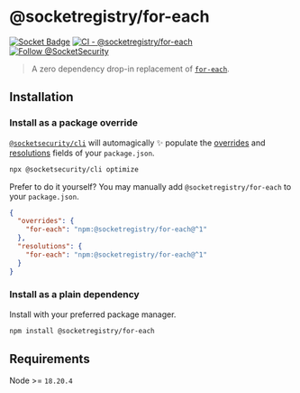 # @socketregistry/for-each

[![Socket Badge](https://socket.dev/api/badge/npm/package/@socketregistry/for-each)](https://socket.dev/npm/package/@socketregistry/for-each)
[![CI - @socketregistry/for-each](https://github.com/SocketDev/socket-registry-js/actions/workflows/test.yml/badge.svg)](https://github.com/SocketDev/socket-registry-js/actions/workflows/test.yml)
[![Follow @SocketSecurity](https://img.shields.io/twitter/follow/SocketSecurity?style=social)](https://twitter.com/SocketSecurity)

> A zero dependency drop-in replacement of
> [`for-each`](https://www.npmjs.com/package/for-each).

## Installation

### Install as a package override

[`@socketsecurity/cli`](https://www.npmjs.com/package/@socketsecurity/cli) will
automagically :sparkles: populate the
[overrides](https://docs.npmjs.com/cli/v9/configuring-npm/package-json#overrides)
and [resolutions](https://yarnpkg.com/configuration/manifest#resolutions) fields
of your `package.json`.

```sh
npx @socketsecurity/cli optimize
```

Prefer to do it yourself? You may manually add `@socketregistry/for-each` to
your `package.json`.

```json
{
  "overrides": {
    "for-each": "npm:@socketregistry/for-each@^1"
  },
  "resolutions": {
    "for-each": "npm:@socketregistry/for-each@^1"
  }
}
```

### Install as a plain dependency

Install with your preferred package manager.

```sh
npm install @socketregistry/for-each
```

## Requirements

Node >= `18.20.4`
